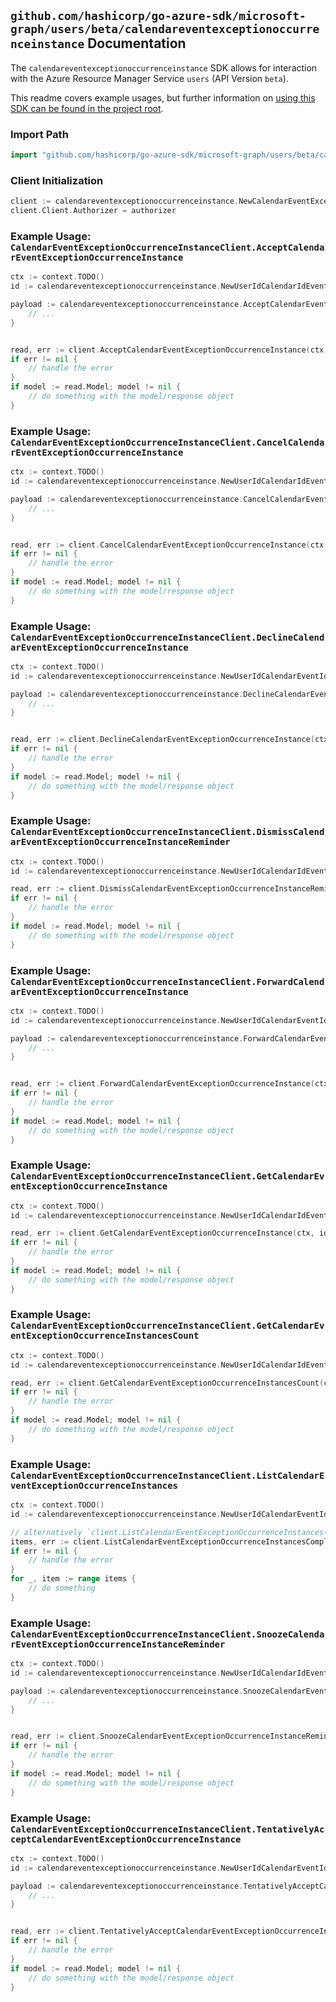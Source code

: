 
## `github.com/hashicorp/go-azure-sdk/microsoft-graph/users/beta/calendareventexceptionoccurrenceinstance` Documentation

The `calendareventexceptionoccurrenceinstance` SDK allows for interaction with the Azure Resource Manager Service `users` (API Version `beta`).

This readme covers example usages, but further information on [using this SDK can be found in the project root](https://github.com/hashicorp/go-azure-sdk/tree/main/docs).

### Import Path

```go
import "github.com/hashicorp/go-azure-sdk/microsoft-graph/users/beta/calendareventexceptionoccurrenceinstance"
```


### Client Initialization

```go
client := calendareventexceptionoccurrenceinstance.NewCalendarEventExceptionOccurrenceInstanceClientWithBaseURI("https://management.azure.com")
client.Client.Authorizer = authorizer
```


### Example Usage: `CalendarEventExceptionOccurrenceInstanceClient.AcceptCalendarEventExceptionOccurrenceInstance`

```go
ctx := context.TODO()
id := calendareventexceptionoccurrenceinstance.NewUserIdCalendarIdEventIdExceptionOccurrenceIdInstanceID("userIdValue", "calendarIdValue", "eventIdValue", "eventId1Value", "eventId2Value")

payload := calendareventexceptionoccurrenceinstance.AcceptCalendarEventExceptionOccurrenceInstanceRequest{
	// ...
}


read, err := client.AcceptCalendarEventExceptionOccurrenceInstance(ctx, id, payload)
if err != nil {
	// handle the error
}
if model := read.Model; model != nil {
	// do something with the model/response object
}
```


### Example Usage: `CalendarEventExceptionOccurrenceInstanceClient.CancelCalendarEventExceptionOccurrenceInstance`

```go
ctx := context.TODO()
id := calendareventexceptionoccurrenceinstance.NewUserIdCalendarIdEventIdExceptionOccurrenceIdInstanceID("userIdValue", "calendarIdValue", "eventIdValue", "eventId1Value", "eventId2Value")

payload := calendareventexceptionoccurrenceinstance.CancelCalendarEventExceptionOccurrenceInstanceRequest{
	// ...
}


read, err := client.CancelCalendarEventExceptionOccurrenceInstance(ctx, id, payload)
if err != nil {
	// handle the error
}
if model := read.Model; model != nil {
	// do something with the model/response object
}
```


### Example Usage: `CalendarEventExceptionOccurrenceInstanceClient.DeclineCalendarEventExceptionOccurrenceInstance`

```go
ctx := context.TODO()
id := calendareventexceptionoccurrenceinstance.NewUserIdCalendarEventIdExceptionOccurrenceIdInstanceID("userIdValue", "eventIdValue", "eventId1Value", "eventId2Value")

payload := calendareventexceptionoccurrenceinstance.DeclineCalendarEventExceptionOccurrenceInstanceRequest{
	// ...
}


read, err := client.DeclineCalendarEventExceptionOccurrenceInstance(ctx, id, payload)
if err != nil {
	// handle the error
}
if model := read.Model; model != nil {
	// do something with the model/response object
}
```


### Example Usage: `CalendarEventExceptionOccurrenceInstanceClient.DismissCalendarEventExceptionOccurrenceInstanceReminder`

```go
ctx := context.TODO()
id := calendareventexceptionoccurrenceinstance.NewUserIdCalendarIdEventIdExceptionOccurrenceIdInstanceID("userIdValue", "calendarIdValue", "eventIdValue", "eventId1Value", "eventId2Value")

read, err := client.DismissCalendarEventExceptionOccurrenceInstanceReminder(ctx, id)
if err != nil {
	// handle the error
}
if model := read.Model; model != nil {
	// do something with the model/response object
}
```


### Example Usage: `CalendarEventExceptionOccurrenceInstanceClient.ForwardCalendarEventExceptionOccurrenceInstance`

```go
ctx := context.TODO()
id := calendareventexceptionoccurrenceinstance.NewUserIdCalendarEventIdExceptionOccurrenceIdInstanceID("userIdValue", "eventIdValue", "eventId1Value", "eventId2Value")

payload := calendareventexceptionoccurrenceinstance.ForwardCalendarEventExceptionOccurrenceInstanceRequest{
	// ...
}


read, err := client.ForwardCalendarEventExceptionOccurrenceInstance(ctx, id, payload)
if err != nil {
	// handle the error
}
if model := read.Model; model != nil {
	// do something with the model/response object
}
```


### Example Usage: `CalendarEventExceptionOccurrenceInstanceClient.GetCalendarEventExceptionOccurrenceInstance`

```go
ctx := context.TODO()
id := calendareventexceptionoccurrenceinstance.NewUserIdCalendarIdEventIdExceptionOccurrenceIdInstanceID("userIdValue", "calendarIdValue", "eventIdValue", "eventId1Value", "eventId2Value")

read, err := client.GetCalendarEventExceptionOccurrenceInstance(ctx, id, calendareventexceptionoccurrenceinstance.DefaultGetCalendarEventExceptionOccurrenceInstanceOperationOptions())
if err != nil {
	// handle the error
}
if model := read.Model; model != nil {
	// do something with the model/response object
}
```


### Example Usage: `CalendarEventExceptionOccurrenceInstanceClient.GetCalendarEventExceptionOccurrenceInstancesCount`

```go
ctx := context.TODO()
id := calendareventexceptionoccurrenceinstance.NewUserIdCalendarIdEventIdExceptionOccurrenceID("userIdValue", "calendarIdValue", "eventIdValue", "eventId1Value")

read, err := client.GetCalendarEventExceptionOccurrenceInstancesCount(ctx, id, calendareventexceptionoccurrenceinstance.DefaultGetCalendarEventExceptionOccurrenceInstancesCountOperationOptions())
if err != nil {
	// handle the error
}
if model := read.Model; model != nil {
	// do something with the model/response object
}
```


### Example Usage: `CalendarEventExceptionOccurrenceInstanceClient.ListCalendarEventExceptionOccurrenceInstances`

```go
ctx := context.TODO()
id := calendareventexceptionoccurrenceinstance.NewUserIdCalendarEventIdExceptionOccurrenceID("userIdValue", "eventIdValue", "eventId1Value")

// alternatively `client.ListCalendarEventExceptionOccurrenceInstances(ctx, id, calendareventexceptionoccurrenceinstance.DefaultListCalendarEventExceptionOccurrenceInstancesOperationOptions())` can be used to do batched pagination
items, err := client.ListCalendarEventExceptionOccurrenceInstancesComplete(ctx, id, calendareventexceptionoccurrenceinstance.DefaultListCalendarEventExceptionOccurrenceInstancesOperationOptions())
if err != nil {
	// handle the error
}
for _, item := range items {
	// do something
}
```


### Example Usage: `CalendarEventExceptionOccurrenceInstanceClient.SnoozeCalendarEventExceptionOccurrenceInstanceReminder`

```go
ctx := context.TODO()
id := calendareventexceptionoccurrenceinstance.NewUserIdCalendarIdEventIdExceptionOccurrenceIdInstanceID("userIdValue", "calendarIdValue", "eventIdValue", "eventId1Value", "eventId2Value")

payload := calendareventexceptionoccurrenceinstance.SnoozeCalendarEventExceptionOccurrenceInstanceReminderRequest{
	// ...
}


read, err := client.SnoozeCalendarEventExceptionOccurrenceInstanceReminder(ctx, id, payload)
if err != nil {
	// handle the error
}
if model := read.Model; model != nil {
	// do something with the model/response object
}
```


### Example Usage: `CalendarEventExceptionOccurrenceInstanceClient.TentativelyAcceptCalendarEventExceptionOccurrenceInstance`

```go
ctx := context.TODO()
id := calendareventexceptionoccurrenceinstance.NewUserIdCalendarEventIdExceptionOccurrenceIdInstanceID("userIdValue", "eventIdValue", "eventId1Value", "eventId2Value")

payload := calendareventexceptionoccurrenceinstance.TentativelyAcceptCalendarEventExceptionOccurrenceInstanceRequest{
	// ...
}


read, err := client.TentativelyAcceptCalendarEventExceptionOccurrenceInstance(ctx, id, payload)
if err != nil {
	// handle the error
}
if model := read.Model; model != nil {
	// do something with the model/response object
}
```
